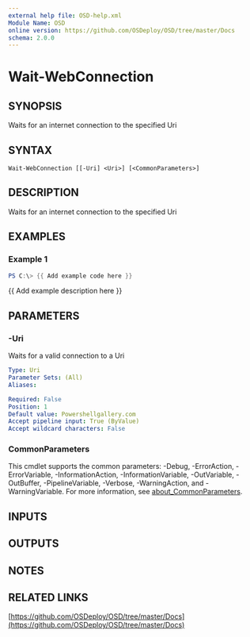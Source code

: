 ```yaml
---
external help file: OSD-help.xml
Module Name: OSD
online version: https://github.com/OSDeploy/OSD/tree/master/Docs
schema: 2.0.0
---
```


# Wait-WebConnection

## SYNOPSIS
Waits for an internet connection to the specified Uri

## SYNTAX

```
Wait-WebConnection [[-Uri] <Uri>] [<CommonParameters>]
```

## DESCRIPTION
Waits for an internet connection to the specified Uri

## EXAMPLES

### Example 1
```powershell
PS C:\> {{ Add example code here }}
```

{{ Add example description here }}

## PARAMETERS

### -Uri
Waits for a valid connection to a Uri

```yaml
Type: Uri
Parameter Sets: (All)
Aliases:

Required: False
Position: 1
Default value: Powershellgallery.com
Accept pipeline input: True (ByValue)
Accept wildcard characters: False
```

### CommonParameters
This cmdlet supports the common parameters: -Debug, -ErrorAction, -ErrorVariable, -InformationAction, -InformationVariable, -OutVariable, -OutBuffer, -PipelineVariable, -Verbose, -WarningAction, and -WarningVariable. For more information, see [about_CommonParameters](http://go.microsoft.com/fwlink/?LinkID=113216).

## INPUTS

## OUTPUTS

## NOTES

## RELATED LINKS

[https://github.com/OSDeploy/OSD/tree/master/Docs](https://github.com/OSDeploy/OSD/tree/master/Docs)

